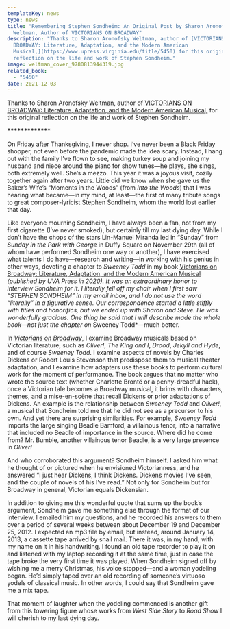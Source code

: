 ```yaml
---
templateKey: news
type: news
title: "Remembering Stephen Sondheim: An Original Post by Sharon Aronofsky
  Weltman, Author of VICTORIANS ON BROADWAY"
description: "Thanks to Sharon Aronofsky Weltman, author of [VICTORIANS ON
  BROADWAY: Literature, Adaptation, and the Modern American
  Musical,](https://www.upress.virginia.edu/title/5450) for this original
  reflection on the life and work of Stephen Sondheim."
image: weltman_cover_9780813944319.jpg
related_book:
  - "5450"
date: 2021-12-03
---
```

Thanks to Sharon Aronofsky Weltman, author of [VICTORIANS ON BROADWAY: Literature, Adaptation, and the Modern American Musical,](https://www.upress.virginia.edu/title/5450) for this original reflection on the life and work of Stephen Sondheim.

**\*\*\*\*\*\*\*\*\*\*\*\****

On Friday after Thanksgiving, I never shop. I’ve never been a Black Friday shopper, not even before the pandemic made the idea scary. Instead, I hang out with the family I’ve flown to see, making turkey soup and joining my husband and niece around the piano for show tunes—he plays, she sings, both extremely well. She’s a mezzo. This year it was a joyous visit, cozily together again after two years. Little did we know when she gave us the Baker’s Wife’s “Moments in the Woods” (from *Into the Woods*) that I was hearing what became—in my mind, at least—the first of many tribute songs to great composer-lyricist Stephen Sondheim, whom the world lost earlier that day.

Like everyone mourning Sondheim, I have always been a fan, not from my first cigarette (I’ve never smoked), but certainly till my last dying day. While I don’t have the chops of the stars Lin-Manuel Miranda led in “Sunday” from *Sunday in the Park with George* in Duffy Square on November 29th (all of whom have performed Sondheim one way or another), I have exercised what talents I do have—research and writing—in working with his genius in other ways, devoting a chapter to *Sweeney Todd* in my book [Victorians on Broadway: Literature, Adaptation, and the Modern American Musical](https://www.upress.virginia.edu/title/5450) *(published by UVA Press in 2020). It was an extraordinary honor to interview Sondheim for it. I literally fell off my chair when I first saw “STEPHEN SONDHEIM” in my email inbox, and I do not use the word “literally” in a figurative sense. Our correspondence started a little stiffly with titles and honorifics, but we ended up with Sharon and Steve. He was wonderfully gracious. One thing he said that I will describe made the whole book—not just the chapter on* Sweeney Todd*—much better. 

In [*Victorians on Broadway*,](https://www.upress.virginia.edu/title/5450) I examine Broadway musicals based on Victorian literature, such as *Oliver!*, *The King and I*, *Drood*, *Jekyll and Hyde*, and of course *Sweeney Todd*. I examine aspects of novels by Charles Dickens or Robert Louis Stevenson that predispose them to musical theater adaptation, and I examine how adapters use these books to perform cultural work for the moment of performance. The book argues that no matter who wrote the source text (whether Charlotte Brontë or a penny-dreadful hack), once a Victorian tale becomes a Broadway musical, it brims with characters, themes, and a mise-en-scène that recall Dickens or prior adaptations of Dickens. An example is the relationship between *Sweeney Todd* and *Oliver!*, a musical that Sondheim told me that he did not see as a precursor to his own. And yet there are surprising similarities. For example, *Sweeney Todd* imports the large singing Beadle Bamford, a villainous tenor, into a narrative that included no Beadle of importance in the source. Where did he come from? Mr. Bumble, another villainous tenor Beadle, is a very large presence in *Oliver!*

And who corroborated this argument? Sondheim himself. I asked him what he thought of or pictured when he envisioned Victorianness, and he answered “I just hear Dickens, I think Dickens. Dickens movies I’ve seen, and the couple of novels of his I’ve read.” Not only for Sondheim but for Broadway in general, Victorian equals Dickensian.

In addition to giving me this wonderful quote that sums up the book’s argument, Sondheim gave me something else through the format of our interview. I emailed him my questions, and he recorded his answers to them over a period of several weeks between about December 19 and December 25, 2012. I expected an mp3 file by email, but instead, around January 14, 2013, a cassette tape arrived by snail mail. There it was, in my hand, with my name on it in his handwriting. I found an old tape recorder to play it on and listened with my laptop recording it at the same time, just in case the tape broke the very first time it was played. When Sondheim signed off by wishing me a merry Christmas, his voice stopped—and a woman yodeling began. He’d simply taped over an old recording of someone’s virtuoso yodels of classical music. In other words, I could say that Sondheim gave me a mix tape.

That moment of laughter when the yodeling commenced is another gift from this towering figure whose works from *West Side Story* to *Road Show* I will cherish to my last dying day.